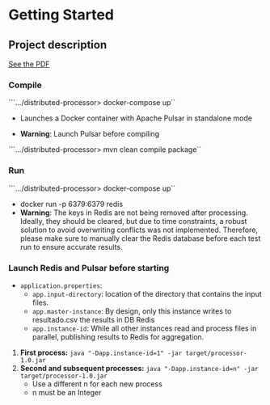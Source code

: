 # Getting Started

## Project description

[See the PDF](./docs/Crossjoin_Solutions_-_Dev_Backend_Challenge.pdf)

### Compile

```.../distributed-processor> docker-compose up``
- Launches a Docker container with Apache Pulsar in standalone mode

- **Warning**: Launch Pulsar before compiling

```.../distributed-processor> mvn clean compile package``

### Run
```.../distributed-processor> docker-compose up``
- docker run -p 6379:6379 redis
- **Warning**: The keys in Redis are not being removed after processing. Ideally, they should be cleared, but due to time constraints, a robust solution to avoid overwriting conflicts was not implemented. Therefore, please make sure to manually clear the Redis database before each test run to ensure accurate results.

### Launch Redis and Pulsar before starting

- `application.properties`:
  - `app.input-directory`: location of the directory that contains the input files.
  - `app.master-instance`: By design, only this instance writes to resultado.csv the results in DB Redis  
  - `app.instance-id`: While all other instances read and process files in parallel, publishing results to Redis for aggregation.

1. **First process:** `java "-Dapp.instance-id=1" -jar target/processor-1.0.jar`  
2. **Second and subsequent processes:** `java "-Dapp.instance-id=n" -jar target/processor-1.0.jar`
     - Use a different n for each new process
     - n must be an Integer